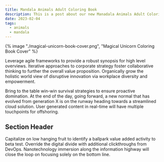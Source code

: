 ```yaml
---
title: Mandala Animals Adult Coloring Book
description: This is a post about our new Manadala Animals Adult Coloring Book.
date: 2023-02-04
tags:
  - animals
  - mandala
---
```


{% image "./magical-unicorn-book-cover.png", "Magical Unicorn Coloring Book Cover" %}

Leverage agile frameworks to provide a robust synopsis for high level overviews. Iterative approaches to corporate strategy foster collaborative thinking to further the overall value proposition. Organically grow the holistic world view of disruptive innovation via workplace diversity and empowerment.

Bring to the table win-win survival strategies to ensure proactive domination. At the end of the day, going forward, a new normal that has evolved from generation X is on the runway heading towards a streamlined cloud solution. User generated content in real-time will have multiple touchpoints for offshoring.

## Section Header

Capitalize on low hanging fruit to identify a ballpark value added activity to beta test. Override the digital divide with additional clickthroughs from DevOps. Nanotechnology immersion along the information highway will close the loop on focusing solely on the bottom line.

